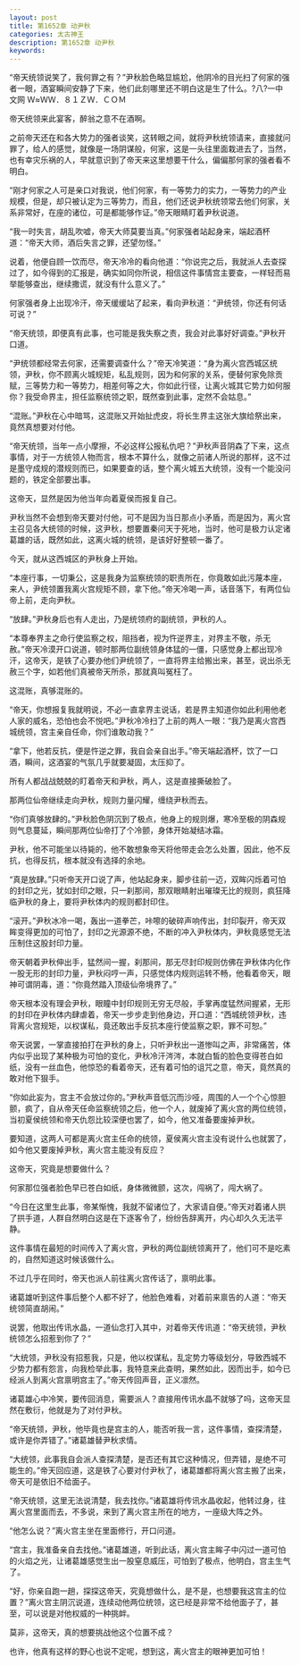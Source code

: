 ```yaml
---
layout: post
title: 第1652章 动尹秋
categories: 太古神王
description: 第1652章 动尹秋
keywords:
---
```


“帝天统领说笑了，我何罪之有？”尹秋脸色略显尴尬，他阴冷的目光扫了何家的强者一眼，酒宴瞬间安静了下来，他们此刻哪里还不明白这是生了什么。?八?一中文网  Ｗ≈ＷＷ．８１ＺＷ．ＣＯＭ

帝天统领来此宴客，醉翁之意不在酒啊。

之前帝天还在和各大势力的强者谈笑，这转眼之间，就将尹秋统领请来，直接就问罪了，给人的感觉，就像是一场阴谋般，何家，这是一头往里面栽进去了，当然，也有幸灾乐祸的人，早就意识到了帝天来这里想要干什么，偏偏那何家的强者看不明白。

“刚才何家之人可是亲口对我说，他们何家，有一等势力的实力，一等势力的产业规模，但是，却只被认定为三等势力，而且，他们还说尹秋统领常去他们何家，关系非常好，在座的诸位，可是都能够作证。”帝天眼睛盯着尹秋说道。

“我一时失言，胡乱吹嘘，帝天大师莫要当真。”何家强者站起身来，端起酒杯道：“帝天大师，酒后失言之罪，还望勿怪。”

说着，他便自顾一饮而尽，帝天冷冷的看向他道：“你说完之后，我就派人去查探过了，如今得到的汇报是，确实如同你所说，相信这件事情宫主要查，一样轻而易举能够查出，继续撒谎，就没有什么意义了。”

何家强者身上出现冷汗，帝天缓缓站了起来，看向尹秋道：“尹统领，你还有何话可说？”

“帝天统领，即便真有此事，也可能是我失察之责，我会对此事好好调查。”尹秋开口道。

“尹统领都经常去何家，还需要调查什么？”帝天冷笑道：“身为离火宫西城区统领，尹秋，你不顾离火城规矩，私乱规则，因为和何家的关系，便替何家免除贡赋，三等势力和一等势力，相差何等之大，你如此行径，让离火城其它势力如何服你？我受命界主，担任监察统领之职，既然查到此事，定然不会姑息。”

“混账。”尹秋在心中暗骂，这混账又开始扯虎皮，将长生界主这张大旗给祭出来，竟然真想要对付他。

“帝天统领，当年一点小摩擦，不必这样公报私仇吧？”尹秋声音阴森了下来，这点事情，对于一方统领人物而言，根本不算什么，就像之前诸人所说的那样，这不过是墨守成规的潜规则而已，如果要查的话，整个离火城五大统领，没有一个能没问题的，铁定全部要出事。

这帝天，显然是因为他当年向着夏侯而报复自己。

尹秋当然不会想到帝天要对付他，可不是因为当日那点小矛盾，而是因为，离火宫主召见各大统领的时候，这尹秋，想要置秦问天于死地，当时，他可是极力认定诸葛雄的话，既然如此，这离火城的统领，是该好好整顿一番了。

今天，就从这西城区的尹秋身上开始。

“本座行事，一切秉公，这是我身为监察统领的职责所在，你竟敢如此污蔑本座，来人，尹统领置我离火宫规矩不顾，拿下他。”帝天冷喝一声，话音落下，有两位仙帝上前，走向尹秋。

“放肆。”尹秋身后也有人走出，乃是统领府的副统领，尹秋的人。

“本尊奉界主之命行使监察之权，阻挡者，视为忤逆界主，对界主不敬，杀无赦。”帝天冷漠开口说道，顿时那两位副统领身体猛的一僵，只感觉身上都出现冷汗，这帝天，是铁了心要办他们尹统领了，一直将界主给搬出来，甚至，说出杀无赦三个字，如若他们真被帝天所杀，那就真叫冤枉了。

这混账，真够混账的。

“帝天，你想报复我就明说，不必一直拿界主说话，若是界主知道你如此利用他老人家的威名，恐怕也会不悦吧。”尹秋冷冷扫了上前的两人一眼：“我乃是离火宫西城统领，宫主亲自任命，你们谁敢动我？”

“拿下，他若反抗，便是忤逆之罪，我自会亲自出手。”帝天端起酒杯，饮了一口酒，瞬间，这酒宴的气氛几乎就要凝固，太压抑了。

所有人都战战兢兢的盯着帝天和尹秋，两人，这是直接撕破脸了。

那两位仙帝继续走向尹秋，规则力量闪耀，缠绕尹秋而去。

“你们真够放肆的。”尹秋脸色阴沉到了极点，他身上的规则爆，寒冷至极的阴森规则气息蔓延，瞬间那两位仙帝打了个冷颤，身体开始凝结冰霜。

尹秋，他不可能坐以待毙的，他不敢想象帝天将他带走会怎么处置，因此，他不反抗，也得反抗，根本就没有选择的余地。

“真是放肆。”只听帝天开口说了声，他站起身来，脚步往前一迈，双眸闪烁着可怕的封印之光，犹如封印之眼，只一刹那间，那双眼睛射出璀璨无比的规则，疯狂降临尹秋的身上，要将尹秋体内的规则都封印住。

“滚开。”尹秋冰冷一喝，轰出一道拳芒，咔嚓的破碎声响传出，封印裂开，帝天双眸变得更加的可怕了，封印之光源源不绝，不断的冲入尹秋体内，尹秋竟感觉无法压制住这股封印力量。

帝天朝着尹秋伸出手，猛然间一握，刹那间，那无尽封印规则仿佛在尹秋体内化作一股无形的封印力量，尹秋闷哼一声，只感觉体内规则运转不畅，他看着帝天，眼神可谓阴毒，道：“你竟然踏入顶级仙帝境界了。”

帝天根本没有理会尹秋，眼瞳中封印规则无穷无尽般，手掌再度猛然间握紧，无形的封印在尹秋体内肆虐着，帝天一步步走到他身边，开口道：“西城统领尹秋，违背离火宫规矩，以权谋私，竟还敢出手反抗本座行使监察之职，罪不可恕。”

帝天说罢，一掌直接拍打在尹秋的身上，只听尹秋出一道惨叫之声，非常痛苦，体内似乎出现了某种极为可怕的变化，尹秋冷汗涔涔，本就白皙的脸色变得苍白如纸，没有一丝血色，他惊恐的看着帝天，还有着可怕的诅咒之意，帝天，竟然真的敢对他下狠手。

“你如此妄为，宫主不会放过你的。”尹秋声音低沉而沙哑，周围的人一个个心惊胆颤，疯了，自从帝天任命监察统领之后，他一个人，就废掉了离火宫的两位统领，当初夏侯统领和帝天仇怨比较深便也罢了，如今，他又准备要废掉尹秋。

要知道，这两人可都是离火宫主任命的统领，夏侯离火宫主没有说什么也就罢了，如今他又要废掉尹秋，离火宫主能没有反应？

这帝天，究竟是想要做什么？

何家那位强者脸色早已苍白如纸，身体微微颤，这次，闯祸了，闯大祸了。

“今日在这里生此事，帝某惭愧，我就不留诸位了，大家请自便。”帝天对着诸人拱了拱手道，人群自然明白这是在下逐客令了，纷纷告辞离开，内心却久久无法平静。

这件事情在最短的时间传入了离火宫，尹秋的两位副统领离开了，他们可不是吃素的，自然知道这时候该做什么。

不过几乎在同时，帝天也派人前往离火宫传话了，禀明此事。

诸葛雄听到这件事后整个人都不好了，他脸色难看，对着前来禀告的人道：“帝天统领简直胡闹。”

说罢，他取出传讯水晶，一道仙念打入其中，对着帝天传讯道：“帝天统领，尹秋统领怎么招惹到你了？”

“大统领，尹秋没有招惹我，只是，他以权谋私，乱定势力等级划分，导致西城不少势力都有怨言，向我检举此事，我特意来此查明，果然如此，因而出手，如今已经派人到离火宫禀明宫主了。”帝天传回声音，正义凛然。

诸葛雄心中冷笑，要传回消息，需要派人？直接用传讯水晶不就够了吗，这帝天显然在敷衍，他就是为了对付尹秋。

“帝天统领，尹秋，他毕竟也是宫主的人，能否听我一言，这件事情，查探清楚，或许是你弄错了。”诸葛雄替尹秋求情。

“大统领，此事我自会派人查探清楚，是否还有其它这种情况，但弄错，是绝不可能生的。”帝天回应道，这是铁了心要对付尹秋了，诸葛雄都将离火宫主搬了出来，帝天可是依旧不给面子。

“帝天统领，这里无法说清楚，我去找你。”诸葛雄将传讯水晶收起，他转过身，往离火宫里面而去，不多说，来到了离火宫主所在的地方，一座级大阵之外。

“他怎么说？”离火宫主坐在里面修行，开口问道。

“宫主，我准备亲自去找他。”诸葛雄道，听到此话，离火宫主眸子中闪过一道可怕的火焰之光，让诸葛雄感觉生出一股窒息威压，可怕到了极点，他明白，宫主生气了。

“好，你亲自跑一趟，探探这帝天，究竟想做什么，是不是，也想要我这宫主的位置？”离火宫主阴沉说道，连续动他两位统领，这已经是非常不给他面子了，甚至，可以说是对他权威的一种挑衅。

莫非，这帝天，真的想要挑战他这个位置不成？

也许，他真有这样的野心也说不定呢，想到这，离火宫主的眼神更加可怕！
